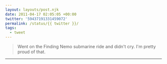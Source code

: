 ```yaml
---
layout: layouts/post.njk
date: 2011-04-17 02:05:05 +00:00
twitter: '59437191331459072'
permalink: /status/{{ twitter }}/
tags: 
  - tweet
---
```


> Went on the Finding Nemo submarine ride and didn't cry. I'm pretty proud of that.

---
